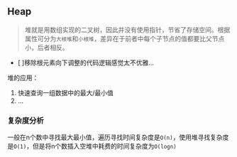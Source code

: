 ## Heap
> 堆就是用数组实现的二叉树，因此并没有使用指针，节省了存储空间。根据属性可分为`大根堆`和`小根堆`，差异在于前者中每个子节点的值都要比父节点小，后者相反。

- [ ]移除根元素向下调整的代码逻辑感觉太不优雅...

堆的应用：
1. 快速查询一组数据中的最大/最小值
2. ...

### 复杂度分析

一般在n个数中寻找最大最小值，遍历寻找时间复杂度是`O(n)`，使用堆寻找复杂度是`O(1)`，但是将n个数插入空堆中耗费的时间复杂度为`O(logn)`
